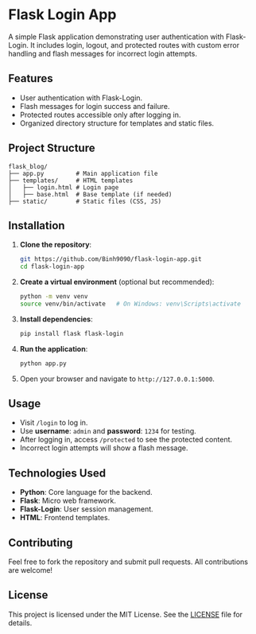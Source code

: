 # Flask Login App

A simple Flask application demonstrating user authentication with Flask-Login. It includes login, logout, and protected routes with custom error handling and flash messages for incorrect login attempts.

## Features
- User authentication with Flask-Login.
- Flash messages for login success and failure.
- Protected routes accessible only after logging in.
- Organized directory structure for templates and static files.

## Project Structure
```
flask_blog/
├── app.py         # Main application file
├── templates/     # HTML templates
│   ├── login.html # Login page
│   ├── base.html  # Base template (if needed)
├── static/        # Static files (CSS, JS)
```

## Installation

1. **Clone the repository**:
   ```bash
   git https://github.com/Binh9090/flask-login-app.git
   cd flask-login-app
   ```

2. **Create a virtual environment** (optional but recommended):
   ```bash
   python -m venv venv
   source venv/bin/activate   # On Windows: venv\Scripts\activate
   ```

3. **Install dependencies**:
   ```bash
   pip install flask flask-login
   ```

4. **Run the application**:
   ```bash
   python app.py
   ```

5. Open your browser and navigate to `http://127.0.0.1:5000`.

## Usage

- Visit `/login` to log in.
- Use **username**: `admin` and **password**: `1234` for testing.
- After logging in, access `/protected` to see the protected content.
- Incorrect login attempts will show a flash message.

## Technologies Used
- **Python**: Core language for the backend.
- **Flask**: Micro web framework.
- **Flask-Login**: User session management.
- **HTML**: Frontend templates.

## Contributing
Feel free to fork the repository and submit pull requests. All contributions are welcome!

## License
This project is licensed under the MIT License. See the [LICENSE](LICENSE) file for details.

